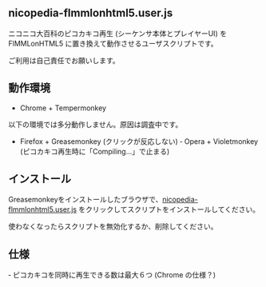 ## nicopedia-flmmlonhtml5.user.js

ニコニコ大百科のピコカキコ再生 (シーケンサ本体とプレイヤーUI) を
FlMMLonHTML5 に置き換えて動作させるユーザスクリプトです。

ご利用は自己責任でお願いします。

## 動作環境

- Chrome + Tempermonkey

以下の環境では多分動作しません。原因は調査中です。

- Firefox + Greasemonkey (クリックが反応しない)
‐ Opera + Violetmonkey (ピコカキコ再生時に「Compiling...」で止まる)

## インストール

Greasemonkeyをインストールしたブラウザで、[nicopedia-flmmlonhtml5.user.js](https://github.com/kosh04/FlMMLonHTML5/raw/feature-userscript/userscript/nicopedia-flmmlonhtml5.user.js) をクリックしてスクリプトをインストールしてください。

使わなくなったらスクリプトを無効化するか、削除してください。

## 仕様

‐ ピコカキコを同時に再生できる数は最大６つ (Chrome の仕様？)
